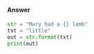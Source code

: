 #### Answer

```python
str = "Mary had a {} lamb"
txt = "little"
out = str.format(txt)
print(out)
```
